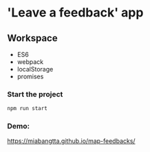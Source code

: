 # 'Leave a feedback' app

## Workspace
* ES6
* webpack 
* localStorage
* promises

### Start the project

```sh
npm run start
```

### Demo:
https://miabangtta.github.io/map-feedbacks/

